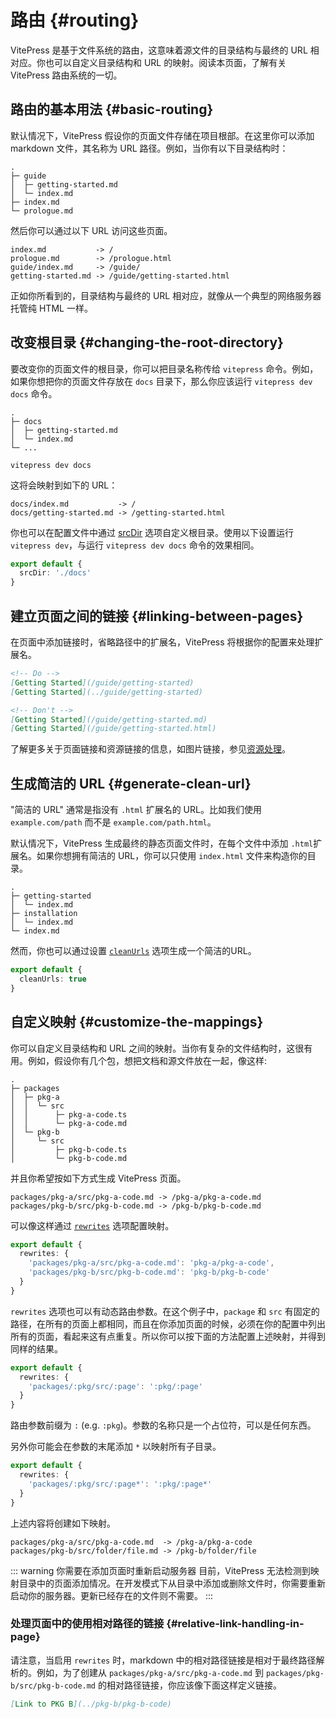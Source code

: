 # 路由 {#routing}

VitePress 是基于文件系统的路由，这意味着源文件的目录结构与最终的 URL 相对应。你也可以自定义目录结构和 URL 的映射。阅读本页面，了解有关 VitePress 路由系统的一切。

## 路由的基本用法 {#basic-routing}

默认情况下，VitePress 假设你的页面文件存储在项目根部。在这里你可以添加 markdown 文件，其名称为 URL 路径。例如，当你有以下目录结构时：

```
.
├─ guide
│  ├─ getting-started.md
│  └─ index.md
├─ index.md
└─ prologue.md
```

然后你可以通过以下 URL 访问这些页面。

```
index.md           -> /
prologue.md        -> /prologue.html
guide/index.md     -> /guide/
getting-started.md -> /guide/getting-started.html
```

正如你所看到的，目录结构与最终的 URL 相对应，就像从一个典型的网络服务器托管纯 HTML 一样。

## 改变根目录 {#changing-the-root-directory}

要改变你的页面文件的根目录，你可以把目录名称传给 `vitepress` 命令。例如，如果你想把你的页面文件存放在 `docs` 目录下，那么你应该运行 `vitepress dev docs` 命令。

```
.
├─ docs
│  ├─ getting-started.md
│  └─ index.md
└─ ...
```

```
vitepress dev docs
```

这将会映射到如下的 URL：

```
docs/index.md           -> /
docs/getting-started.md -> /getting-started.html
```

你也可以在配置文件中通过 [srcDir](/config/app-configs#srcdir) 选项自定义根目录。使用以下设置运行 `vitepress dev`，与运行 `vitepress dev docs` 命令的效果相同。

```ts
export default {
  srcDir: './docs'
}
```

## 建立页面之间的链接 {#linking-between-pages}

在页面中添加链接时，省略路径中的扩展名，VitePress 将根据你的配置来处理扩展名。

```md
<!-- Do -->
[Getting Started](/guide/getting-started)
[Getting Started](../guide/getting-started)

<!-- Don't -->
[Getting Started](/guide/getting-started.md)
[Getting Started](/guide/getting-started.html)
```

了解更多关于页面链接和资源链接的信息，如图片链接，参见[资源处理](asset-handling)。

## 生成简洁的 URL {#generate-clean-url}

 "简洁的 URL" 通常是指没有 `.html` 扩展名的 URL。比如我们使用 `example.com/path` 而不是 `example.com/path.html`。

默认情况下，VitePress 生成最终的静态页面文件时，在每个文件中添加 `.html`扩展名。如果你想拥有简洁的 URL，你可以只使用 `index.html` 文件来构造你的目录。

```
.
├─ getting-started
│  └─ index.md
├─ installation
│  └─ index.md
└─ index.md
```

然而，你也可以通过设置 [`cleanUrls`](/config/app-configs#cleanurls) 选项生成一个简洁的URL。

```ts
export default {
  cleanUrls: true
}
```

## 自定义映射 {#customize-the-mappings}

你可以自定义目录结构和 URL 之间的映射。当你有复杂的文件结构时，这很有用。例如，假设你有几个包，想把文档和源文件放在一起，像这样:

```
.
├─ packages
│  ├─ pkg-a
│  │  └─ src
│  │      ├─ pkg-a-code.ts
│  │      └─ pkg-a-code.md
│  └─ pkg-b
│     └─ src
│         ├─ pkg-b-code.ts
│         └─ pkg-b-code.md
```

并且你希望按如下方式生成 VitePress 页面。

```
packages/pkg-a/src/pkg-a-code.md -> /pkg-a/pkg-a-code.md
packages/pkg-b/src/pkg-b-code.md -> /pkg-b/pkg-b-code.md
```

可以像这样通过 [`rewrites`](/config/app-configs#rewrites) 选项配置映射。

```ts
export default {
  rewrites: {
    'packages/pkg-a/src/pkg-a-code.md': 'pkg-a/pkg-a-code',
    'packages/pkg-b/src/pkg-b-code.md': 'pkg-b/pkg-b-code'
  }
}
```

 `rewrites` 选项也可以有动态路由参数。在这个例子中，`package` 和 `src` 有固定的路径，在所有的页面上都相同，而且在你添加页面的时候，必须在你的配置中列出所有的页面，看起来这有点重复。所以你可以按下面的方法配置上述映射，并得到同样的结果。

```ts
export default {
  rewrites: {
    'packages/:pkg/src/:page': ':pkg/:page'
  }
}
```

路由参数前缀为 `:` (e.g. `:pkg`)。参数的名称只是一个占位符，可以是任何东西。

另外你可能会在参数的末尾添加 `*` 以映射所有子目录。

```ts
export default {
  rewrites: {
    'packages/:pkg/src/:page*': ':pkg/:page*'
  }
}
```

上述内容将创建如下映射。

```
packages/pkg-a/src/pkg-a-code.md  -> /pkg-a/pkg-a-code
packages/pkg-b/src/folder/file.md -> /pkg-b/folder/file
```

::: warning 你需要在添加页面时重新启动服务器
目前，VitePress 无法检测到映射目录中的页面添加情况。在开发模式下从目录中添加或删除文件时，你需要重新启动你的服务器。更新已经存在的文件则不需要。
:::

### 处理页面中的使用相对路径的链接 {#relative-link-handling-in-page}

请注意，当启用 `rewrites` 时，markdown 中的相对路径链接是相对于最终路径解析的。例如，为了创建从 `packages/pkg-a/src/pkg-a-code.md` 到 `packages/pkg-b/src/pkg-b-code.md` 的相对路径链接，你应该像下面这样定义链接。

```md
[Link to PKG B](../pkg-b/pkg-b-code)
```